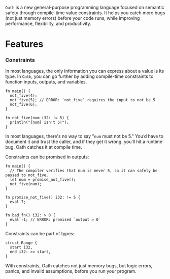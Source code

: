 `Oath` is a new general-purpose programming language focused on semantic safety through compile-time value constraints.
It helps you catch more bugs (not just memory errors) before your code runs, while improving performance, flexibility, and productivity.

# Features

### Constraints
In most languages, the only information you can express about a value is its type.
In `Oath`, you can go further by adding compile-time constraints to function inputs, outputs, and variables.

```oath
fn main() {
  not_five(4);
  not_five(5); // ERROR: `not_five` requires the input to not be 5
  not_five(6);
}

fn not_five(num i32: != 5) {
  println("{num} isn't 5!");
}
```

In most languages, there's no way to say "`num` must not be 5."
You’d have to document it and trust the caller, and if they get it wrong, you’ll hit a runtime bug.
Oath catches it at compile time.

Constraints can be promised in outputs:

```oath
fn main() {
  // The compiler verifies that num is never 5, so it can safely be passed to not_five.
  let num = promise_not_five();
  not_five(num);
}

fn promise_not_five() i32: != 5 {
  eval 7;
}
```

```oath
fn bad_fn() i32: > 0 {
  eval -1; // ERROR: promised `output > 0`
}
```

Constraints can be part of types:

```oath
struct Range {
  start i32,
  end i32: >= start,
}
```

With constraints, Oath catches not just memory bugs, but logic errors, panics, and invalid assumptions, before you run your program.



